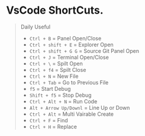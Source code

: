 # VsCode ShortCuts.
> Daily Useful
> * `Ctrl + B` = Panel Open/Close
> * `Ctrl + shift + E` = Explorer Open
> * `Ctrl + shift + G G` = Source Git Panel Open
> * `Ctrl + J` = Terminal Open/Close
> * `Ctrl + \` = Spilt Open
> * `Ctrl + f4` = Spilt Close
> * `Ctrl + N` = New File
> * `Ctrl + Tab` = Go to Previous File
> * `f5` = Start Debug
> * `Shift + f5` = Stop Debug
> * `Ctrl + Alt + N` = Run Code
> * `Alt + Arrow Up/Downl` = Line Up or Down
> * `Ctrl + Alt` = Multi Vairable Create
> * `Ctrl + F` = Find
> * `Ctrl + H` = Replace
